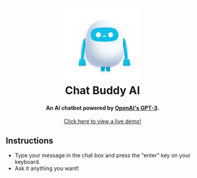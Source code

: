 <h1 align="center">
  <br>
  <a href="https://chatbuddy-sand.vercel.app/"><img src="https://raw.githubusercontent.com/swz22/chat-buddy-ai/main/client/assets/bot.png" alt="Chat Buddy" width="200"></a>
  <br>
  Chat Buddy AI
  <br>
</h1>

<h4 align="center">An AI chatbot powered by <a href="https://platform.openai.com/docs/introduction" target="_blank">OpenAI's GPT-3</a>.</h4>

<p align="center">
  <a href="https://chatbuddy-sand.vercel.app/">Click here to view a live demo!</a>
</p>

## Instructions

* Type your message in the chat box and press the "enter" key on your keyboard.
* Ask it anything you want!
